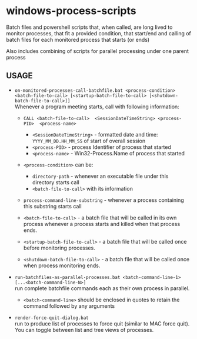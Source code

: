 # windows-process-scripts
Batch files and powershell scripts that, when called, are long lived to monitor processes, that fit a provided condition, that start/end
and calling of batch files for each monitored process that starts (or ends)

Also includes combining of scripts for parallel processing under one parent process

## USAGE
- `on-monitored-processes-call-batchfile.bat <process-condition> <batch-file-to-call> [<startup-batch-file-to-call> [<shutdown-batch-file-to-call>]]`  
Whenever a program meeting <program-condition> starts, call <batch-file-to-call> with following information:  
  - `CALL <batch-file-to-call>  <SessionDateTimeString> <process-PID>  <process-name>`  

    - `<SessionDateTimeString>` - formatted date and time: `YYYY_MM_DD.HH_MM_SS` of start of overall session  
    - `<process-PID>` - process Identifier of process that started  
    - `<process-name>` - Win32-Process.Name of process that started  
  - `<process-condition>` can be:  
    - `directory-path` - whenever an executable file under this directory starts call 
    - `<batch-file-to-call>` with its information  
  - `process-command-line-substring` - whenever a process containing this substring starts call 
  - `<batch-file-to-call>` - a batch file that will be called in its own process whenever a process starts and killed when that process ends.  
  - `<startup-batch-file-to-call>` - a batch file that will be called once before monitoring processes.  
  - `<shutdown-batch-file-to-call>` - a batch file that will be called once when process monitoring ends.

- `run-batchfiles-as-parallel-processes.bat <batch-command-line-1> [...<batch-command-line-N>]`  
run complete batchfile commands each as their own process in parallel.
  - `<batch-command-line>` should be enclosed in quotes to retain the command followed by any arguments

- `render-force-quit-dialog.bat`  
run to produce list of processes to force quit (similar to MAC force quit). You can toggle between list and tree views of processes.